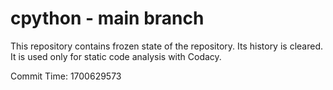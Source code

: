 # cpython - main branch

This repository contains frozen state of the repository.
Its history is cleared. It is used only for static code
analysis with Codacy.

Commit Time: 1700629573